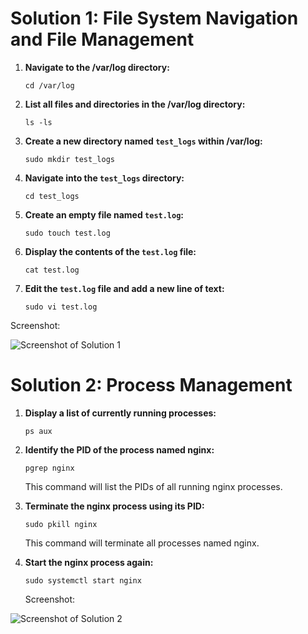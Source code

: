 # Solution 1: File System Navigation and File Management

1. **Navigate to the /var/log directory:**

   ```
   cd /var/log
   ```

2. **List all files and directories in the /var/log directory:**

   ```
   ls -ls
   ```

3. **Create a new directory named `test_logs` within /var/log:**

   ```
   sudo mkdir test_logs
   ```

4. **Navigate into the `test_logs` directory:**

   ```
   cd test_logs
   ```

5. **Create an empty file named `test.log`:**

   ```
   sudo touch test.log
   ```

6. **Display the contents of the `test.log` file:**

   ```
   cat test.log
   ```

7. **Edit the `test.log` file and add a new line of text:**
   ```
   sudo vi test.log
   ```

Screenshot:

![Screenshot of Solution 1](https://i.ibb.co/JtP3x8y/Screenshot-2024-05-26-170509.png)

# Solution 2: Process Management

1. **Display a list of currently running processes:**

   ```
   ps aux
   ```

2. **Identify the PID of the process named nginx:**

   ```
   pgrep nginx
   ```

   This command will list the PIDs of all running nginx processes.

3. **Terminate the nginx process using its PID:**

   ```
   sudo pkill nginx
   ```

   This command will terminate all processes named nginx.

4. **Start the nginx process again:**
   ```
   sudo systemctl start nginx
   ```
   Screenshot:

![Screenshot of Solution 2](https://i.ibb.co/BKhvJVH/process.png)
